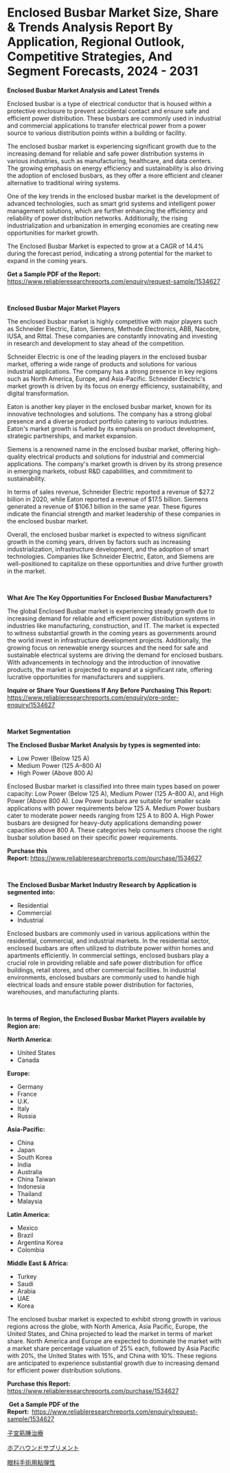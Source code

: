 <p><h1>Enclosed Busbar Market Size, Share & Trends Analysis Report By Application, Regional Outlook, Competitive Strategies, And Segment Forecasts, 2024 - 2031</h1></p><p><strong>Enclosed Busbar Market Analysis and Latest Trends</strong></p>
<p><p>Enclosed busbar is a type of electrical conductor that is housed within a protective enclosure to prevent accidental contact and ensure safe and efficient power distribution. These busbars are commonly used in industrial and commercial applications to transfer electrical power from a power source to various distribution points within a building or facility.</p><p>The enclosed busbar market is experiencing significant growth due to the increasing demand for reliable and safe power distribution systems in various industries, such as manufacturing, healthcare, and data centers. The growing emphasis on energy efficiency and sustainability is also driving the adoption of enclosed busbars, as they offer a more efficient and cleaner alternative to traditional wiring systems.</p><p>One of the key trends in the enclosed busbar market is the development of advanced technologies, such as smart grid systems and intelligent power management solutions, which are further enhancing the efficiency and reliability of power distribution networks. Additionally, the rising industrialization and urbanization in emerging economies are creating new opportunities for market growth.</p><p>The Enclosed Busbar Market is expected to grow at a CAGR of 14.4% during the forecast period, indicating a strong potential for the market to expand in the coming years.</p></p>
<p><strong>Get a Sample PDF of the Report:&nbsp;</strong> <a href="https://www.reliableresearchreports.com/enquiry/request-sample/1534627">https://www.reliableresearchreports.com/enquiry/request-sample/1534627</a></p>
<p>&nbsp;</p>
<p><strong>Enclosed Busbar Major Market Players</strong></p>
<p><p>The enclosed busbar market is highly competitive with major players such as Schneider Electric, Eaton, Siemens, Methode Electronics, ABB, Nacobre, IUSA, and Rittal. These companies are constantly innovating and investing in research and development to stay ahead of the competition.</p><p>Schneider Electric is one of the leading players in the enclosed busbar market, offering a wide range of products and solutions for various industrial applications. The company has a strong presence in key regions such as North America, Europe, and Asia-Pacific. Schneider Electric's market growth is driven by its focus on energy efficiency, sustainability, and digital transformation.</p><p>Eaton is another key player in the enclosed busbar market, known for its innovative technologies and solutions. The company has a strong global presence and a diverse product portfolio catering to various industries. Eaton's market growth is fueled by its emphasis on product development, strategic partnerships, and market expansion.</p><p>Siemens is a renowned name in the enclosed busbar market, offering high-quality electrical products and solutions for industrial and commercial applications. The company's market growth is driven by its strong presence in emerging markets, robust R&D capabilities, and commitment to sustainability.</p><p>In terms of sales revenue, Schneider Electric reported a revenue of $27.2 billion in 2020, while Eaton reported a revenue of $17.5 billion. Siemens generated a revenue of $106.1 billion in the same year. These figures indicate the financial strength and market leadership of these companies in the enclosed busbar market.</p><p>Overall, the enclosed busbar market is expected to witness significant growth in the coming years, driven by factors such as increasing industrialization, infrastructure development, and the adoption of smart technologies. Companies like Schneider Electric, Eaton, and Siemens are well-positioned to capitalize on these opportunities and drive further growth in the market.</p></p>
<p>&nbsp;</p>
<p><strong>What Are The Key Opportunities For Enclosed Busbar Manufacturers?</strong></p>
<p><p>The global Enclosed Busbar market is experiencing steady growth due to increasing demand for reliable and efficient power distribution systems in industries like manufacturing, construction, and IT. The market is expected to witness substantial growth in the coming years as governments around the world invest in infrastructure development projects. Additionally, the growing focus on renewable energy sources and the need for safe and sustainable electrical systems are driving the demand for enclosed busbars. With advancements in technology and the introduction of innovative products, the market is projected to expand at a significant rate, offering lucrative opportunities for manufacturers and suppliers.</p></p>
<p><strong>Inquire or Share Your Questions If Any Before Purchasing This Report:</strong> <a href="https://www.reliableresearchreports.com/enquiry/pre-order-enquiry/1534627">https://www.reliableresearchreports.com/enquiry/pre-order-enquiry/1534627</a></p>
<p>&nbsp;</p>
<p><strong>Market Segmentation</strong></p>
<p><strong>The Enclosed Busbar Market Analysis by types is segmented into:</strong></p>
<p><ul><li>Low Power (Below 125 A)</li><li>Medium Power (125 A–800 A)</li><li>High Power (Above 800 A)</li></ul></p>
<p><p>Enclosed Busbar market is classified into three main types based on power capacity: Low Power (Below 125 A), Medium Power (125 A–800 A), and High Power (Above 800 A). Low Power busbars are suitable for smaller scale applications with power requirements below 125 A. Medium Power busbars cater to moderate power needs ranging from 125 A to 800 A. High Power busbars are designed for heavy-duty applications demanding power capacities above 800 A. These categories help consumers choose the right busbar solution based on their specific power requirements.</p></p>
<p><strong>Purchase this Report:&nbsp;</strong><a href="https://www.reliableresearchreports.com/purchase/1534627">https://www.reliableresearchreports.com/purchase/1534627</a></p>
<p>&nbsp;</p>
<p><strong>The Enclosed Busbar Market Industry Research by Application is segmented into:</strong></p>
<p><ul><li>Residential</li><li>Commercial</li><li>Industrial</li></ul></p>
<p><p>Enclosed busbars are commonly used in various applications within the residential, commercial, and industrial markets. In the residential sector, enclosed busbars are often utilized to distribute power within homes and apartments efficiently. In commercial settings, enclosed busbars play a crucial role in providing reliable and safe power distribution for office buildings, retail stores, and other commercial facilities. In industrial environments, enclosed busbars are commonly used to handle high electrical loads and ensure stable power distribution for factories, warehouses, and manufacturing plants.</p></p>
<p>&nbsp;</p>
<p><strong>In terms of Region, the Enclosed Busbar Market Players available by Region are:</strong></p>
<p>
    <p> <strong> North America: </strong>
        <ul>
            <li>United States</li>
            <li>Canada</li>
        </ul>
        </p> 
    <p> <strong> Europe: </strong>
        <ul>
            <li>Germany</li>
            <li>France</li>
            <li>U.K.</li>
            <li>Italy</li>
            <li>Russia</li>
        </ul>
        </p> 
    <p> <strong> Asia-Pacific: </strong>
        <ul>
            <li>China</li>
            <li>Japan</li>
            <li>South Korea</li>
            <li>India</li>
            <li>Australia</li>
            <li>China Taiwan</li>
            <li>Indonesia</li>
            <li>Thailand</li>
            <li>Malaysia</li>
        </ul>
        </p> 
    <p> <strong> Latin America: </strong>
        <ul>
            <li>Mexico</li>
            <li>Brazil</li>
            <li>Argentina Korea</li>
            <li>Colombia</li>
        </ul>
        </p> 
    <p> <strong> Middle East & Africa: </strong>
        <ul>
            <li>Turkey</li>
            <li>Saudi</li>
            <li>Arabia</li>
            <li>UAE</li>
            <li>Korea</li>
        </ul>
    </p>
    </p>
<p><p>The enclosed busbar market is expected to exhibit strong growth in various regions across the globe, with North America, Asia Pacific, Europe, the United States, and China projected to lead the market in terms of market share. North America and Europe are expected to dominate the market with a market share percentage valuation of 25% each, followed by Asia Pacific with 20%, the United States with 15%, and China with 10%. These regions are anticipated to experience substantial growth due to increasing demand for efficient power distribution solutions.</p></p>
<p><strong>Purchase this Report: </strong><a href="https://www.reliableresearchreports.com/purchase/1534627">https://www.reliableresearchreports.com/purchase/1534627</a></p>
<p>&nbsp;<strong>Get a Sample PDF of the Report:&nbsp;&nbsp;</strong><a href="https://www.reliableresearchreports.com/enquiry/request-sample/1534627">https://www.reliableresearchreports.com/enquiry/request-sample/1534627</a></p>
<p><strong></strong></p>
<p><p><a href="https://medium.com/@susanjprice2023/%E5%AD%90%E5%AE%AE%E7%AD%8B%E8%85%AB%E6%B2%BB%E7%99%82%E5%B8%82%E5%A0%B4%E8%A6%8F%E6%A8%A1-cagr-%E3%83%88%E3%83%AC%E3%83%B3%E3%83%892024%E5%B9%B4%E3%81%8B%E3%82%892030%E5%B9%B4-e9d96d123105">子宮筋腫治療</a></p><p><a href="https://medium.com/@alicequigley2023/%E3%83%9B%E3%83%AC%E3%83%8F%E3%82%A6%E3%83%B3%E3%83%89%E3%82%B5%E3%83%97%E3%83%AA%E3%83%A1%E3%83%B3%E3%83%88%E5%B8%82%E5%A0%B4-2031%E5%B9%B4%E3%81%BE%E3%81%A7%E3%81%AE%E5%8B%95%E5%90%91-%E4%BA%88%E6%B8%AC-%E7%AB%B6%E4%BA%89%E5%88%86%E6%9E%90-c0189eceda5e">ホアハウンドサプリメント</a></p><p><a href="https://medium.com/@camron674/%E7%9C%BC%E7%A7%91%E6%89%8B%E8%A1%93%E5%B8%82%E5%A0%B4%E3%81%AE%E3%83%93%E3%82%B9%E3%82%B3%E3%82%A8%E3%83%A9%E3%82%B9%E3%83%86%E3%82%A3%E3%83%83%E3%82%AF%E3%81%AE%E5%88%86%E6%9E%90-%E3%82%B0%E3%83%AD%E3%83%BC%E3%83%90%E3%83%AB%E7%94%A3%E6%A5%AD%E3%81%AE%E8%A6%96%E7%82%B9%E3%81%A82024%E5%B9%B4%E3%81%8B%E3%82%892031%E5%B9%B4%E3%81%BE%E3%81%A7%E3%81%AE%E4%BA%88%E6%B8%AC-2a9c384ed447">眼科手術用粘弾性</a></p></p>